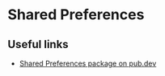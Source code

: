 # Shared Preferences

## Useful links
* [Shared Preferences package on pub.dev](https://pub.dev/packages/shared_preferences)

